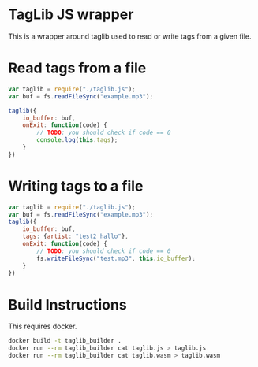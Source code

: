# TagLib JS wrapper
This is a wrapper around taglib used to read or write tags from a given file.  

# Read tags from a file
```js
var taglib = require("./taglib.js");
var buf = fs.readFileSync("example.mp3");

taglib({
    io_buffer: buf,
    onExit: function(code) {
        // TODO: you should check if code == 0
        console.log(this.tags);
    }
})
```

# Writing tags to a file
```js
var taglib = require("./taglib.js");
var buf = fs.readFileSync("example.mp3");
taglib({
    io_buffer: buf,
    tags: {artist: "test2 hallo"},
    onExit: function(code) {
        // TODO: you should check if code == 0
        fs.writeFileSync("test.mp3", this.io_buffer);
    }
})
```

# Build Instructions
This requires docker.

```sh
docker build -t taglib_builder .
docker run --rm taglib_builder cat taglib.js > taglib.js
docker run --rm taglib_builder cat taglib.wasm > taglib.wasm
```
